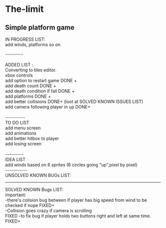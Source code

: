 # The-limit
Simple platform game
----------
IN PROGRESS LIST:<br/>
add winds, platforms so on<br/>

--------- <br/>
<br/>
ADDED LIST : <br/>
Converting to tiles editor.  <br/>
xbox controls <br/>
add option to restart game DONE +<br/>
add death count DONE +<br/>
add death condition if fall DONE +<br/>
add platforms DONE +<br/>
add better collisions DONE+ (loot at SOLVED KNOWN ISSUES LIST)<br/>
add camera following player in up DONE+ <br/>
<br/>
----------<br/>
TO DO LIST<br/>
add menu screen <br/>
add animations<br/>
add better hitbox to player<br/>
add losing screen<br/>
<br/>
---------<br/>
IDEA LIST<br/>
add winds based on 6 sprites (6 circles going "up",pixel by pixel)<br/>
-----------<br/>
UNSOLVED KNOWN BUGs LIST:<br/>


-----------
SOLVED KNOWN Bugs LIST:<br/>
important:<br/>
-there's colision bug between if player has big speed from wind to be checked if nope FIXED+<br/>
-Collision goes crazy if camera is scrolling <br/> FIXED
-to fix bug if player holds two buttons right and left at same time. FIXED+ <br/>
